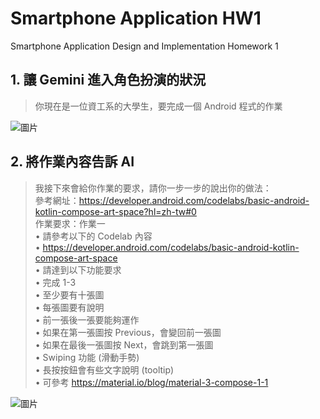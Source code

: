 # Smartphone Application HW1
 Smartphone Application Design and Implementation Homework 1

## 1. 讓 Gemini 進入角色扮演的狀況
> 你現在是一位資工系的大學生，要完成一個 Android 程式的作業

![圖片](https://github.com/user-attachments/assets/c77760ea-5830-46f2-9aa2-3f69a191db1a)

## 2. 將作業內容告訴 AI
> 我接下來會給你作業的要求，請你一步一步的說出你的做法：  
> 參考網址：https://developer.android.com/codelabs/basic-android-kotlin-compose-art-space?hl=zh-tw#0  
> 作業要求：作業一  
> • 請參考以下的 Codelab 內容  
> • https://developer.android.com/codelabs/basic-android-kotlin-compose-art-space  
> • 請達到以下功能要求  
> • 完成 1-3  
> • 至少要有十張圖  
> • 每張圖要有說明  
> • 前一張後一張要能夠運作  
> • 如果在第一張圖按 Previous，會變回前一張圖  
> • 如果在最後一張圖按 Next，會跳到第一張圖  
> • Swiping 功能 (滑動手勢)  
> • 長按按鈕會有些文字說明 (tooltip)  
> • 可參考 https://material.io/blog/material-3-compose-1-1   

![圖片](https://github.com/user-attachments/assets/33f3f883-fc64-4d60-a6b1-3abf1195317d)

